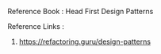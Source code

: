 Reference Book : Head First Design Patterns


Reference Links :
1. https://refactoring.guru/design-patterns
